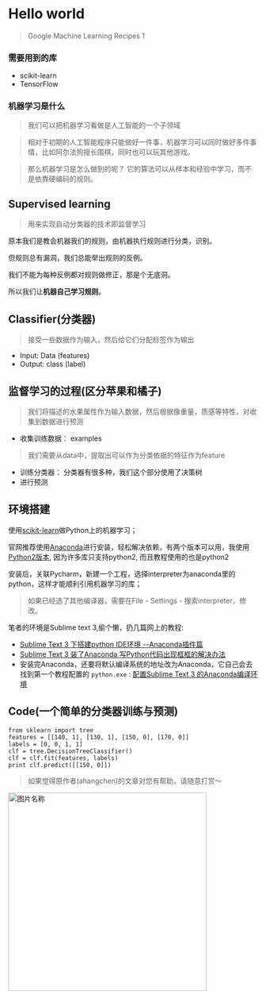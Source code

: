# Hello world
> Google Machine Learning Recipes 1
### 需要用到的库
* scikit-learn
* TensorFlow

### 机器学习是什么
> 我们可以把机器学习看做是人工智能的一个子领域

> 相对于初期的人工智能程序只能做好一件事，机器学习可以同时做好多件事情，比如阿尔法狗擅长围棋，同时也可以玩其他游戏。

> 那么机器学习是怎么做到的呢？
> 它的算法可以从样本和经验中学习，而不是依靠硬编码的规则。

## Supervised learning
> 用来实现自动分类器的技术即监督学习

原本我们是教会机器我们的规则，由机器执行规则进行分类，识别。

但规则总有漏洞，我们总能举出规则的反例。

我们不能为每种反例都对规则做修正，那是个无底洞。

所以我们让**机器自己学习规则**。

## Classifier(分类器)
> 接受一些数据作为输入，然后给它们分配标签作为输出

* Input: Data (features)
* Output: class (label)

## 监督学习的过程(区分苹果和橘子)

> 我们将描述的水果属性作为输入数据，然后根据像重量，质感等特性，对收集到数据进行预测

* 收集训练数据： examples

> 我们需要从data中，提取出可以作为分类依据的特征作为feature

* 训练分类器： 分类器有很多种，我们这个部分使用了决策树
* 进行预测

## 环境搭建


使用[scikit-learn](http://scikit-learn.org/stable/index.html)做Python上的机器学习；

官网推荐使用[Anaconda](https://www.continuum.io/downloads)进行安装，轻松解决依赖，有两个版本可以用，我使用[Python2版本](http://repo.continuum.io/archive/Anaconda2-4.0.0-Linux-x86_64.sh), 因为许多库只支持python2, 而且教程使用的也是python2

安装后，关联Pycharm，新建一个工程，选择interpreter为anaconda里的python，这样才能顺利引用机器学习的库；

> 如果已经选了其他编译器，需要在File - Settings - 搜索interpreter，修改。

笔者的环境是Sublime text 3,偷个懒，扔几篇网上的教程:

* [Sublime Text 3 下搭建python IDE环境 --Anaconda插件篇](http://www.cnblogs.com/nx520zj/p/5787393.html)
* [Sublime Text 3 装了Anaconda 写Python代码出现框框的解决办法](http://blog.csdn.net/kinglearnjava/article/details/49307463)
* 安装完Anaconda，还要将默认编译系统的地址改为Anaconda，它自己会去找到第一个教程配置的 `python.exe` :
  [配置Sublime Text 3 的Anaconda编译环境](http://blog.csdn.net/zhihaoma/article/details/50917915)


## Code(一个简单的分类器训练与预测)
    from sklearn import tree
    features = [[140, 1], [130, 1], [150, 0], [170, 0]]
    labels = [0, 0, 1, 1]
    clf = tree.DecisionTreeClassifier()
    clf = clf.fit(features, labels)
    print clf.predict([[150, 0]])


> 如果觉得原作者(ahangchen)的文章对您有帮助，请随意打赏～

<img src="https://github.com/ahangchen/GoogleML/raw/master/res/wxmoney.jpg" width = "400" height = "400" alt="图片名称" align=center />